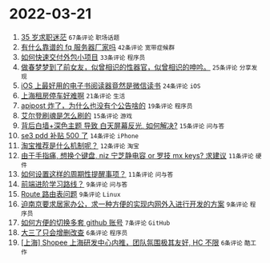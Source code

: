 # 2022-03-21

1. [35 岁求职迷茫](https://www.v2ex.com/t/841773) `67条评论` `职场话题`
1. [有什么靠谱的 fq 服务器厂家吗](https://www.v2ex.com/t/841746) `42条评论` `宽带症候群`
1. [如何快速交付外包小项目](https://www.v2ex.com/t/841759) `33条评论` `程序员`
1. [做春梦梦到了前女友，似曾相识的性器官，似曾相识的呻吟。](https://www.v2ex.com/t/841785) `25条评论` `分享发现`
1. [iOS 上最好用的电子书阅读器竟然是微信读书](https://www.v2ex.com/t/841781) `24条评论` `iOS`
1. [上海租房停车好难啊](https://www.v2ex.com/t/841768) `21条评论` `生活`
1. [apipost 炸了，为什么也没有个公告啥的](https://www.v2ex.com/t/841775) `19条评论` `程序员`
1. [艾尔登刷魂是怎么刷的](https://www.v2ex.com/t/841767) `15条评论` `游戏`
1. [背后白墙+深色主题 导致 白天屏幕反光, 如何解决?](https://www.v2ex.com/t/841744) `15条评论` `问与答`
1. [se3 pdd 补贴 500 了](https://www.v2ex.com/t/841761) `14条评论` `iPhone`
1. [淘宝推荐是什么机制呢？](https://www.v2ex.com/t/841752) `12条评论` `淘宝`
1. [由于手指痛, 想换个键盘, niz 宁芝静电容 or 罗技 mx keys? 求建议](https://www.v2ex.com/t/841777) `11条评论` `硬件`
1. [如何设置这样的周期性提醒事项？](https://www.v2ex.com/t/841741) `11条评论` `问与答`
1. [前端进阶学习路线？](https://www.v2ex.com/t/841780) `9条评论` `问与答`
1. [Route 路由表问题](https://www.v2ex.com/t/841765) `9条评论` `Linux`
1. [迫南京要求居家办公，求一种方便的实现内网外入进行开发的方案](https://www.v2ex.com/t/841763) `9条评论` `程序员`
1. [如何方便的切换多套 github 账号](https://www.v2ex.com/t/841760) `7条评论` `GitHub`
1. [大三了只会增删改查](https://www.v2ex.com/t/841796) `6条评论` `程序员`
1. [[上海] Shopee 上海研发中心内推，团队氛围极其友好, HC 不限](https://www.v2ex.com/t/841789) `6条评论` `酷工作`
